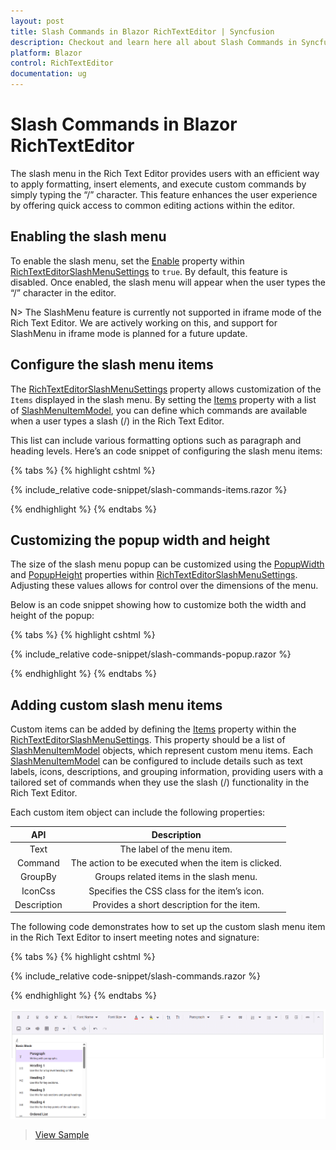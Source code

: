 ```yaml
---
layout: post
title: Slash Commands in Blazor RichTextEditor | Syncfusion
description: Checkout and learn here all about Slash Commands in Syncfusion Blazor RichTextEditor component and much more.
platform: Blazor
control: RichTextEditor
documentation: ug
---
```


# Slash Commands in Blazor RichTextEditor

The slash menu in the Rich Text Editor provides users with an efficient way to apply formatting, insert elements, and execute custom commands by simply typing the “/” character. This feature enhances the user experience by offering quick access to common editing actions within the editor.

## Enabling the slash menu

To enable the slash menu, set the [Enable](https://help.syncfusion.com/cr/blazor/Syncfusion.Blazor.RichTextEditor.RichTextEditorSlashMenuSettings.html#Syncfusion_Blazor_RichTextEditor_RichTextEditorSlashMenuSettings_Enable) property within [RichTextEditorSlashMenuSettings](https://help.syncfusion.com/cr/blazor/Syncfusion.Blazor.RichTextEditor.RichTextEditorSlashMenuSettings.html) to `true`. By default, this feature is disabled. Once enabled, the slash menu will appear when the user types the “/” character in the editor.

N> The SlashMenu feature is currently not supported in iframe mode of the Rich Text Editor. We are actively working on this, and support for SlashMenu in iframe mode is planned for a future update.

## Configure the slash menu items

The [RichTextEditorSlashMenuSettings](https://help.syncfusion.com/cr/blazor/Syncfusion.Blazor.RichTextEditor.RichTextEditorSlashMenuSettings.html) property allows customization of the `Items` displayed in the slash menu. By setting the [Items](https://help.syncfusion.com/cr/blazor/Syncfusion.Blazor.RichTextEditor.RichTextEditorSlashMenuSettings.html#Syncfusion_Blazor_RichTextEditor_RichTextEditorSlashMenuSettings_Items) property with a list of [SlashMenuItemModel](https://help.syncfusion.com/cr/blazor/Syncfusion.Blazor.RichTextEditor.RichTextEditorSlashMenuSettings.html#Syncfusion_Blazor_RichTextEditor_RichTextEditorSlashMenuSettings_SlashMenuItemModel), you can define which commands are available when a user types a slash (/) in the Rich Text Editor.



This list can include various formatting options such as paragraph and heading levels. Here’s an code snippet of configuring the slash menu items:

{% tabs %}
{% highlight cshtml %}

{% include_relative code-snippet/slash-commands-items.razor %}

{% endhighlight %}
{% endtabs %}

## Customizing the popup width and height

The size of the slash menu popup can be customized using the [PopupWidth](https://help.syncfusion.com/cr/blazor/Syncfusion.Blazor.RichTextEditor.RichTextEditorSlashMenuSettings.html#Syncfusion_Blazor_RichTextEditor_RichTextEditorSlashMenuSettings_PopupWidth) and [PopupHeight](https://help.syncfusion.com/cr/blazor/Syncfusion.Blazor.RichTextEditor.RichTextEditorSlashMenuSettings.html#Syncfusion_Blazor_RichTextEditor_RichTextEditorSlashMenuSettings_PopupHeight) properties within [RichTextEditorSlashMenuSettings](https://help.syncfusion.com/cr/blazor/Syncfusion.Blazor.RichTextEditor.RichTextEditorSlashMenuSettings.html). Adjusting these values allows for control over the dimensions of the menu.

Below is an code snippet showing how to customize both the width and height of the popup:

{% tabs %}
{% highlight cshtml %}

{% include_relative code-snippet/slash-commands-popup.razor %}

{% endhighlight %}
{% endtabs %}

## Adding custom slash menu items

Custom items can be added by defining the [Items](https://help.syncfusion.com/cr/blazor/Syncfusion.Blazor.RichTextEditor.RichTextEditorSlashMenuSettings.html#Syncfusion_Blazor_RichTextEditor_RichTextEditorSlashMenuSettings_Items) property within the [RichTextEditorSlashMenuSettings](https://help.syncfusion.com/cr/blazor/Syncfusion.Blazor.RichTextEditor.RichTextEditorSlashMenuSettings.html). This property should be a list of [SlashMenuItemModel](https://help.syncfusion.com/cr/blazor/Syncfusion.Blazor.RichTextEditor.RichTextEditorSlashMenuSettings.html#Syncfusion_Blazor_RichTextEditor_RichTextEditorSlashMenuSettings_SlashMenuItemModel) objects, which represent custom menu items. Each [SlashMenuItemModel](https://help.syncfusion.com/cr/blazor/Syncfusion.Blazor.RichTextEditor.RichTextEditorSlashMenuSettings.html#Syncfusion_Blazor_RichTextEditor_RichTextEditorSlashMenuSettings_SlashMenuItemModel) can be configured to include details such as text labels, icons, descriptions, and grouping information, providing users with a tailored set of commands when they use the slash (/) functionality in the Rich Text Editor.


Each custom item object can include the following properties:

| API | Description | 
|:----------------:|:---------:|
| Text| The label of the menu item. |
| Command | The action to be executed when the item is clicked.|
| GroupBy | Groups related items in the slash menu. |
| IconCss | Specifies the CSS class for the item’s icon. | 
| Description | Provides a short description for the item. | 

The following code demonstrates how to set up the custom slash menu item in the Rich Text Editor to insert meeting notes and signature:

{% tabs %}
{% highlight cshtml %}

{% include_relative code-snippet/slash-commands.razor %}

{% endhighlight %}
{% endtabs %}

![Blazor RichTextEditor slash commands](./images/smart-suggestion.png)

> [View Sample](https://blazor.syncfusion.com/demos/rich-text-editor/smart-suggestion?theme=bootstrap5)

